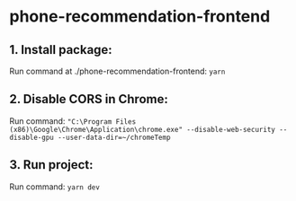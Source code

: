 # phone-recommendation-frontend
## 1. Install package:
Run command at ./phone-recommendation-frontend: `yarn`

## 2. Disable CORS in Chrome:
Run command: `"C:\Program Files (x86)\Google\Chrome\Application\chrome.exe" --disable-web-security --disable-gpu --user-data-dir=~/chromeTemp`

## 3. Run project:
Run command: `yarn dev`
